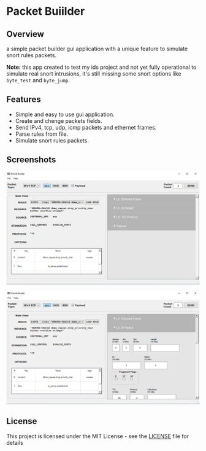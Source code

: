 # Packet Buiilder

## Overview
a simple packet builder gui application  with a unique feature to simulate snort rules packets.

<b>Note:</b> this app created to test my ids project and not yet fully operational to simulate real snort intrusions, it's still missing some snort options like `byte_test` and `byte_jump`.

## Features

*   Simple and easy to use gui application.
*   Create and chenge packets fields.
*	Send IPv4, tcp, udp, icmp packets and ethernet frames.
*	Parse rules from file.
*	Simulate snort rules packets.

## Screenshots

<p align="center">
    <img src="https://raw.githubusercontent.com/polzbit/PacketBuilder/main/demo2.png" />
</p>
<p align="center">
    <img src="https://raw.githubusercontent.com/polzbit/PacketBuilder/main/demo.png" />
</p>


## License

This project is licensed under the MIT License - see the [LICENSE](LICENSE) file for details